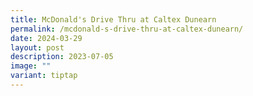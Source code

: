 ```yaml
---
title: McDonald's Drive Thru at Caltex Dunearn
permalink: /mcdonald-s-drive-thru-at-caltex-dunearn/
date: 2024-03-29
layout: post
description: 2023-07-05
image: ""
variant: tiptap
---
```

